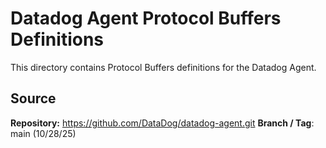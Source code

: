 # Datadog Agent Protocol Buffers Definitions

This directory contains Protocol Buffers definitions for the Datadog Agent.

## Source

**Repository:** https://github.com/DataDog/datadog-agent.git
**Branch / Tag**: main (10/28/25)
